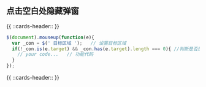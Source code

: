 ## 点击空白处隐藏弹窗

{{ ::cards-header:: }}

```js
$(document).mouseup(function(e){
  var _con = $(' 目标区域 ');   // 设置目标区域
  if(!_con.is(e.target) && _con.has(e.target).length === 0){ //判断是否是目标区域或者是否是目标区域的子元素
    // your code...   // 功能代码
  }
});
```

{{ ::cards-header:: }}

